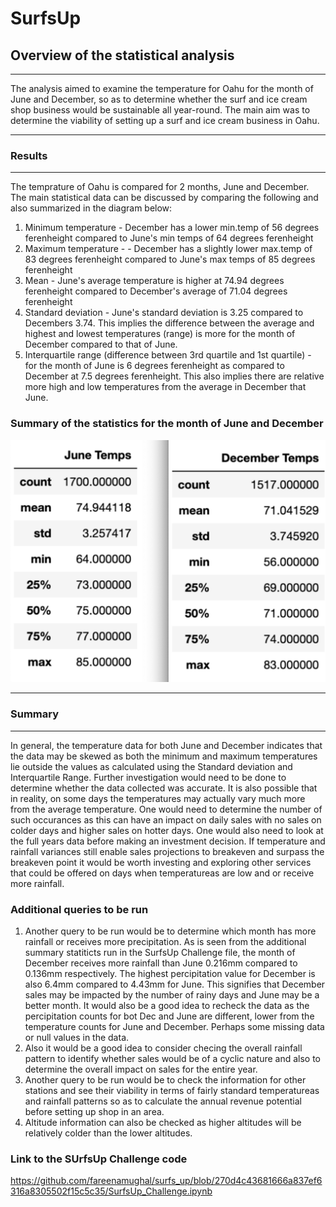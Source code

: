 # SurfsUp

## Overview of the statistical analysis
___

The analysis aimed to examine the temperature for Oahu for the month of June and December, so as to determine whether the surf and ice cream shop business would be sustainable all year-round. The main aim was to determine the viability of setting up a surf and ice cream business in Oahu.

___

### Results
___

The temprature of Oahu is compared for 2 months, June and December. The main statistical data can be discussed by comparing the following and also summarized in the diagram below: 

1. Minimum temperature - December has a lower min.temp of 56 degrees ferenheight compared to June's min temps of 64 degrees ferenheight 
2. Maximum temperature -  - December has a slightly lower max.temp of 83 degrees ferenheight compared to June's max temps of 85 degrees ferenheight 
3. Mean - June's average temperature is higher at 74.94 degrees ferenheight compared to December's average of 71.04 degrees ferenheight
4. Standard deviation - June's standard deviation is 3.25 compared to Decembers 3.74. This implies the difference between the average and highest and lowest temperatures (range) is more for the month of December compared to that of June.
5. Interquartile range (difference between 3rd quartile and 1st quartile) - for the month of June is 6 degrees ferenheight as compared to December at 7.5 degrees ferenheight. This also implies there are relative more high and low temperatures from the average in December that June.


### Summary of the statistics for the month of June and December

![SurfsUP](https://github.com/fareenamughal/surfs_up/blob/8c837e723f72f5d45aee8590ba0627224b03709d/June%20&%20Dec%20Temprature%20Stats.png)

___

### Summary
___

In general, the temperature data for both June and December indicates that the data may be skewed as both the minimum and maximum temperatures lie outside the values as calculated using the Standard deviation and Interquartile Range. Further investigation would need to be done to determine whether the data collected was accurate. It is also possible that in reality, on some days the temperatures may actually vary much more from the average temperature. One would need to determine the number of such occurances as this can have an impact on daily sales with no sales on colder days and higher sales on hotter days. One would also need to look at the full years data before making an investment decision. If temperature and rainfall variances still enable sales projections to breakeven and surpass the breakeven point it would be worth investing and exploring other services that could be offered on days when temperatureas are low and or receive more rainfall.  

### Additional queries to be run

1. Another query to be run would be to determine which month has more rainfall or receives more precipitation. As is seen from the additional summary statiticts run in the SurfsUp Challenge file, the month of December receives more rainfall than June 0.216mm compared to 0.136mm respectively. The highest percipitation value for December is also 6.4mm compared to 4.43mm for June. This signifies that December sales may be impacted by the number of rainy days and June may be a better month. It would also be a good idea to recheck the data as the percipitation counts for bot Dec and June are different, lower from the temperature counts for June and December. Perhaps some missing data or null values in the data.
2. Also it would be a good idea to consider checing the overall rainfall pattern to identify whether sales would be of a cyclic nature and also to determine the overall impact on sales for the entire year. 
3. Another query to be run would be to check the information for other stations and see their viability in terms of fairly standard temperatureas and rainfall patterns so as to calculate the annual revenue potential before setting up shop in an area.
4. Altitude information can also be checked as higher altitudes will be relatively colder than the lower altitudes.

### Link to the SUrfsUp Challenge code
https://github.com/fareenamughal/surfs_up/blob/270d4c43681666a837ef6316a8305502f15c5c35/SurfsUp_Challenge.ipynb

